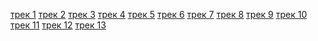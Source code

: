 
[трек 1](../music/audio.mp3)
[трек 2](../music/audio(1).mp3)
[трек 3](../music/audio(2).mp3)
[трек 4](../music/audio(3).mp3)
[трек 5](../music/audio(4).mp3)
[трек 6](../music/audio(5).mp3)
[трек 7](../music/audio(6).mp3)
[трек 8](../music/audio(7).mp3)
[трек 9](../music/audio(8).mp3)
[трек 10](../music/audio(9).mp3)
[трек 11](../music/audio(10).mp3)
[трек 12](../music/audio(11).mp3)
[трек 13](../music/audio(12).mp3)

